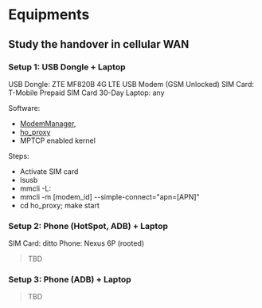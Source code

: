 # Equipments

## Study the handover in cellular WAN

### Setup 1: USB Dongle + Laptop

USB Dongle: ZTE MF820B 4G LTE USB Modem (GSM Unlocked)
SIM Card: T-Mobile Prepaid SIM Card 30-Day
Laptop: any

Software: 
* [ModemManager](https://www.freedesktop.org/wiki/Software/ModemManager/), 
* [ho_proxy](https://github.com/zhluo94/magma/tree/master/benchmarks/ho_proxy)
* MPTCP enabled kernel

Steps:
* Activate SIM card
* lsusb
* mmcli -L: 
* mmcli -m [modem_id] --simple-connect="apn=[APN]"
* cd ho_proxy; make start

### Setup 2: Phone (HotSpot, ADB) + Laptop

SIM Card: ditto
Phone: Nexus 6P (rooted)

> TBD

### Setup 3: Phone (ADB) + Laptop
> TBD